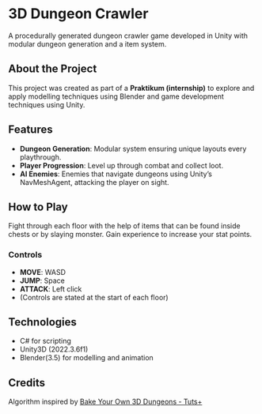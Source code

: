 # 3D Dungeon Crawler
A procedurally generated dungeon crawler game developed in Unity with modular dungeon generation and a item system.

## About the Project
This project was created as part of a **Praktikum (internship)** to explore and apply modelling techniques using Blender and game development techniques using Unity.

## Features
-  **Dungeon Generation**: Modular system ensuring unique layouts every playthrough.
-  **Player Progression**: Level up through combat and collect loot.
-  **AI Enemies**: Enemies that navigate dungeons using Unity’s NavMeshAgent, attacking the player on sight.


## How to Play
Fight through each floor with the help of items that can be found inside chests or by slaying monster.
Gain experience to increase your stat points.
### Controls
- **MOVE**: WASD
- **JUMP**: Space
- **ATTACK**: Left click
- (Controls are stated at the start of each floor)


## Technologies
- C# for scripting
- Unity3D (2022.3.6f1)
- Blender(3.5) for modelling and animation


## Credits
Algorithm inspired by [Bake Your Own 3D Dungeons - Tuts+](https://gamedevelopment.tutsplus.com/bake-your-own-3d-dungeons-with-procedural-recipes--gamedev-14360t)

